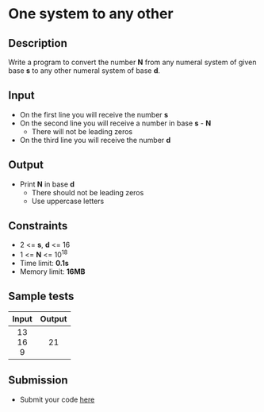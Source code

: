 # One system to any other

## Description
Write a program to convert the number **N** from any numeral system of given base **s** to any other numeral system of base **d**.

## Input
- On the first line you will receive the number **s**
- On the second line you will receive a number in base **s** - **N**
  - There will not be leading zeros
- On the third line you will receive the number **d**

## Output
- Print **N** in base **d**
  - There should not be leading zeros
  - Use uppercase letters

## Constraints
- 2 <= **s**, **d** <= 16
- 1 <= **N** <= 10<sup>18</sup>
- Time limit: **0.1s**
- Memory limit: **16MB**

## Sample tests

| Input | Output |
|:-----:|:------:|
| 13<br>16<br>9 | 21 |

## Submission
- Submit your code [here](http://bgcoder.com/Contests/Compete/Index/318#6)